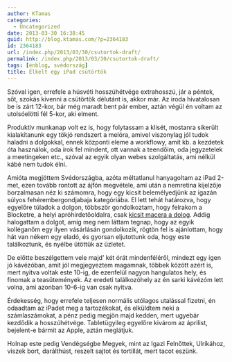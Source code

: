 ```yaml
---
author: KTamas
categories:
  - Uncategorized
date: 2013-03-30 16:38:45
guid: http://blog.ktamas.com/?p=2364183
id: 2364183
url: /index.php/2013/03/30/csutortok-draft/
permalink: /index.php/2013/03/30/csutortok-draft/
tags: [énblog, svédország]
title: Elkelt egy iPad csütörtök
---
```


Szóval igen, errefele a húsvéti hosszúhétvége extrahosszú, jár a péntek, sőt, szokás kivenni a csütörtök délutánt is, akkor már. Az iroda hivatalosan be is zárt 12-kor, bár még maradt bent pár ember, aztán végül én voltam az utolsóelötti fél 5-kor, aki elment. 

Produktív munkanap volt ez is, hogy folytassam a klisét, mostanra sikerült kialakítanunk egy tökjó rendszert a melóra, amivel viszonylag jól tudok haladni a dolgokkal, ennek központi eleme a workflowy, amit kb. a kezdetek óta használok, oda írok fel mindent, ott vannak a teendőim, oda jegyzetelek a meetingeken etc., szóval az egyik olyan webes szolgáltatás, ami nélkül kábé nem tudok élni. 

Amióta megjöttem Svédországba, azóta méltatlanul hanyagoltam az iPad 2-met, ezen tovább rontott az ájfón megvétele, ami után a nemretina kijelzője borzalmasan néz ki számomra, hogy egy kicsit belemélyedjünk az igazán súlyos fehérembergondjabaja kategóriába. El lett tehát határozva, hogy egyelőre túladok a dolgon, többször gondolkoztam, hogy felrakom a Blocketre, a helyi apróhirdetőoldalra, csak [kicsit macera a dolog](http://blog.ktamas.com/index.php/2013/02/11/ottdolgozom-hetfo/). Addig halogattam a dolgot, amíg meg nem láttam tegnap, hogy az egyik kolléganőm egy ilyen vásárlásán gondolkozik, rögtön fel is ajánlottam, hogy hát van nékem egy eladó, és gyorsan eljutottunk oda, hogy este találkoztunk, és nyélbe ütöttük az üzletet.

De előtte beszélgettem vele majd&#8217; két órát mindenféléről, mindezt egy igen jó kávézóban, amit jól megjegyeztem magamnak, többek között azért is, mert nyitva voltak este 10-ig, de ezenfelül nagyon hangulatos hely, és finomak a teasütemények. Az eredeti találkozóhely az én sarki kávézóm lett volna, ami azonban 10-6-ig van csak nyitva.

Érdekesség, hogy errefele teljesen normális utólagos utalással fizetni, én odaadtam az iPadet meg a tartozékokat, és elküldtem neki a számlaszámokat, a pénz pedig megjön majd kedden, mert ugyebár kezdődik a hosszúhétvége. Tabletügyileg egyelőre kivárom az áprilist, bejelent-e bármit az Apple, aztán meglátjuk.

Holnap este pedig Vendégségbe Megyek, mint az Igazi Felnőttek, Ulrikához, viszek bort, darálthúst, reszelt sajtot és tortillát, mert tacot eszünk.
